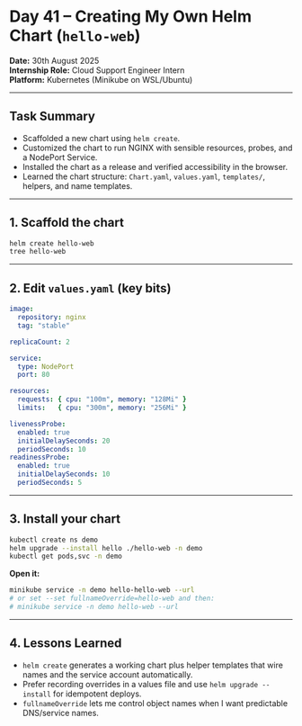 # Day 41 – Creating My Own Helm Chart (`hello-web`)

**Date:** 30th August 2025  
**Internship Role:** Cloud Support Engineer Intern  
**Platform:** Kubernetes (Minikube on WSL/Ubuntu)

---

## Task Summary
- Scaffolded a new chart using `helm create`.
- Customized the chart to run NGINX with sensible resources, probes, and a NodePort Service.
- Installed the chart as a release and verified accessibility in the browser.
- Learned the chart structure: `Chart.yaml`, `values.yaml`, `templates/`, helpers, and name templates.

---

## 1. Scaffold the chart
```bash
helm create hello-web
tree hello-web
```

---

## 2. Edit `values.yaml` (key bits)
```yaml
image:
  repository: nginx
  tag: "stable"

replicaCount: 2

service:
  type: NodePort
  port: 80

resources:
  requests: { cpu: "100m", memory: "128Mi" }
  limits:   { cpu: "300m", memory: "256Mi" }

livenessProbe:
  enabled: true
  initialDelaySeconds: 20
  periodSeconds: 10
readinessProbe:
  enabled: true
  initialDelaySeconds: 10
  periodSeconds: 5
```

---

## 3. Install your chart
```bash
kubectl create ns demo
helm upgrade --install hello ./hello-web -n demo
kubectl get pods,svc -n demo
```

**Open it:**
```bash
minikube service -n demo hello-hello-web --url
# or set --set fullnameOverride=hello-web and then:
# minikube service -n demo hello-web --url
```

---

## 4. Lessons Learned
- `helm create` generates a working chart plus helper templates that wire names and the service account automatically.
- Prefer recording overrides in a values file and use `helm upgrade --install` for idempotent deploys.
- `fullnameOverride` lets me control object names when I want predictable DNS/service names.
